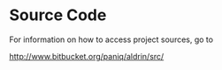 # Source Code #

For information on how to access project sources, go to

http://www.bitbucket.org/paniq/aldrin/src/